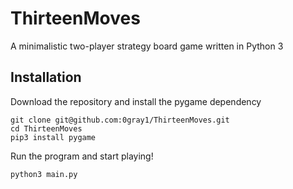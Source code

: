 # ThirteenMoves

A minimalistic two-player strategy board game written in Python 3

## Installation

Download the repository and install the pygame dependency

	git clone git@github.com:0gray1/ThirteenMoves.git
	cd ThirteenMoves
	pip3 install pygame

Run the program and start playing!

	python3 main.py
